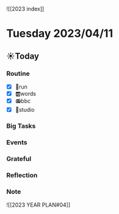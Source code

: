 ![[2023 index]]
# Tuesday 2023/04/11
## ☀Today
### Routine
- [x] 🏃run
- [x] 🆎words
- [x] 📻bbc
- [x] 📘studio
### Big Tasks
### Events
### Grateful
### Reflection
### Note

![[2023 YEAR PLAN#04]]